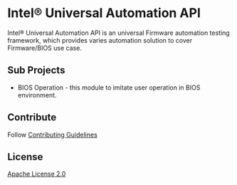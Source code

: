# Intel® Universal Automation API
Intel® Universal Automation API is an universal Firmware automation testing framework, which provides varies automation solution to cover Firmware/BIOS use case.


## Sub Projects
* BIOS Operation - this module to imitate user operation in BIOS environment.


## Contribute
Follow [Contributing Guidelines](CONTRIBUTING.md)

## License
[Apache License 2.0](LICENSE)
